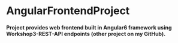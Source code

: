 # AngularFrontendProject

#### Project provides web frontend built in Angular6 framework using Workshop3-REST-API endpoints (other project on my GitHub). 
